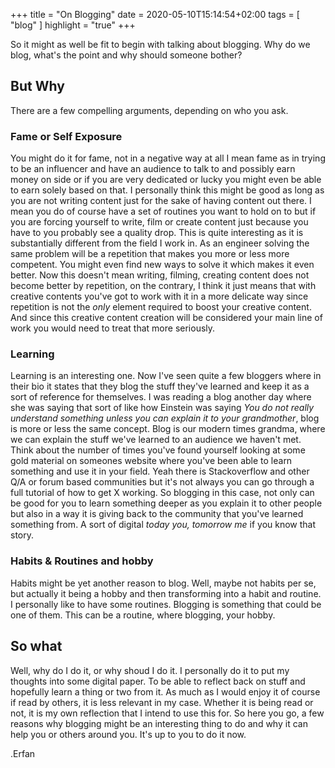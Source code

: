 +++
title = "On Blogging"
date = 2020-05-10T15:14:54+02:00
tags = [ "blog" ]
highlight = "true"
+++

So it might as well be fit to begin with talking about blogging. Why do we blog, what's the point and why should someone
bother?


## But Why
There are a few compelling arguments, depending on who you ask. 

### Fame or Self Exposure
You might do it for fame, not in a negative way at all I mean fame as in trying to be an influencer and have an audience
to talk to and possibly earn money on side or if you are very dedicated or lucky you might even be able to earn solely
based on that. I personally think this might be good as long as you are not writing content just for the sake of having
content out there. I mean you do of course have a set of routines you want to hold on to but if you are forcing yourself
to write, film or create content just because you have to you probably see a quality drop. This is quite interesting as
it is substantially different from the field I work in. As an engineer solving the same problem will be a repetition
that makes you more or less more competent. You might even find new ways to solve it which makes it even better. Now
this doesn't mean writing, filming, creating content does not become better by repetition, on the contrary, I think it
just means that with creative contents you've got to work with it in a more delicate way since repetition is not the 
_only_ element required to boost your creative content. And since this creative content creation will be considered your 
main line of work you would need to treat that more seriously.

### Learning
Learning is an interesting one. Now I've seen quite a few bloggers where in their bio it states that they blog the stuff
they've learned and keep it as a sort of reference for themselves. I was reading a blog another day where she was saying
that sort of like how Einstein was saying _You do not really understand something unless you can explain it to your 
grandmother_, blog is more or less the same concept. Blog is our modern times grandma, where we can explain the stuff 
we've learned to an audience we haven't met. Think about the number of times you've found yourself looking at some gold 
material on someones website where you've been able to learn something and use it in your field. Yeah there is 
Stackoverflow and other Q/A or forum based communities but it's not always you can go through a full tutorial of how to 
get X working. So blogging in this case, not only can be good for you to learn something deeper as you explain it to 
other people but also in a way it is giving back to the community that you've learned something from. A sort of digital
_today you, tomorrow me_ if you know that story.

### Habits & Routines and hobby
Habits might be yet another reason to blog. Well, maybe not habits per se, but actually it being a hobby and then 
transforming into a habit and routine. I personally like to have some routines. Blogging is something that could be one 
of them. This can be a routine, where blogging, your hobby. 

## So what
Well, why do I do it, or why shoud I do it. I personally do it to put my thoughts into some digital paper. To be able to
reflect back on stuff and hopefully learn a thing or two from it. As much as I would enjoy it of course if read by 
others, it is less relevant in my case. Whether it is being read or not, it is my own reflection that I intend to use 
this for. So here you go, a few reasons why blogging might be an interesting thing to do and why it can help you or 
others around you. It's up to you to do it now.

.Erfan
